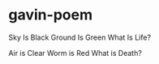 # gavin-poem
Sky
Is 
Black
Ground 
Is 
Green
What
Is 
Life?


Air
is 
Clear
Worm
is
Red
What
is 
Death?
